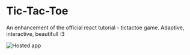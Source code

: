 # Tic-Tac-Toe
An enhancement of the official react tutorial - tictactoe game. Adaptive, interactive, beautifull :3

![Hosted app](https://norzqq.github.io/react-tic-tac-toe/)
